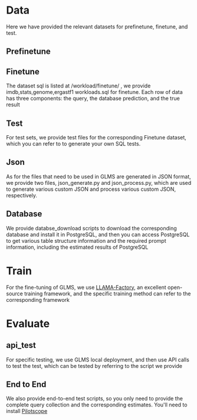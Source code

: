 # Data
Here we have provided the relevant datasets for prefinetune, finetune, and test.
## Prefinetune
## Finetune
The dataset sql is listed at /workload/finetune/ , we provide imdb,stats,genome,ergastf1 workloads.sql for finetune.
Each row of data has three components: the query, the database prediction, and the true result
## Test
For test sets, we provide test files for the corresponding Finetune dataset, which you can refer to to generate your own SQL tests.
## Json
As for the files that need to be used in GLMS are generated in JSON format, we provide two files, json_generate.py and json_process.py, which are used to generate various custom JSON and process various custom JSON, respectively.
## Database
We provide databse_download scripts to download the corresponding database and install it in PostgreSQL, and then you can access PostgreSQL to get various table structure information and the required prompt information, including the estimated results of PostgreSQL
# Train
For the fine-tuning of GLMS, we use [LLAMA-Factory](https://github.com/hiyouga/LLaMA-Factory/), an excellent open-source training framework, and the specific training method can refer to the corresponding framework
# Evaluate
## api_test
For specific testing, we use GLMS local deployment, and then use API calls to test the test, which can be tested by referring to the script we provide
## End to End
We also provide end-to-end test scripts, so you only need to provide the complete query collection and the corresponding estimates.
You'll need to install [Pilotscope](https://github.com/alibaba/pilotscope/)
